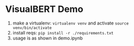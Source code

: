 # VisualBERT Demo

1. make a virtualenv: ``virtualenv venv`` and activate ``source venv/bin/activate``
2. install reqs: ``pip install -r ./requirements.txt``
3. usage is as shown in demo.ipynb
